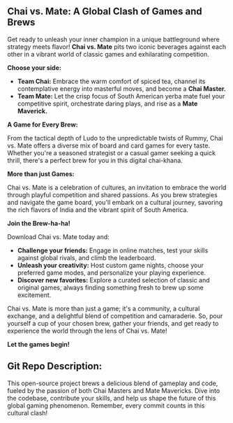 ## Chai vs. Mate: A Global Clash of Games and Brews

Get ready to unleash your inner champion in a unique battleground where strategy meets flavor! **Chai vs. Mate** pits two iconic beverages against each other in a vibrant world of classic games and exhilarating competition.

**Choose your side:**

- **Team Chai:** Embrace the warm comfort of spiced tea, channel its contemplative energy into masterful moves, and become a **Chai Master.**
- **Team Mate:** Let the crisp focus of South American yerba mate fuel your competitive spirit, orchestrate daring plays, and rise as a **Mate Maverick.**

**A Game for Every Brew:**

From the tactical depth of Ludo to the unpredictable twists of Rummy, Chai vs. Mate offers a diverse mix of board and card games for every taste. Whether you're a seasoned strategist or a casual gamer seeking a quick thrill, there's a perfect brew for you in this digital chai-khana.

**More than just Games:**

Chai vs. Mate is a celebration of cultures, an invitation to embrace the world through playful competition and shared passions. As you brew strategies and navigate the game board, you'll embark on a cultural journey, savoring the rich flavors of India and the vibrant spirit of South America.

**Join the Brew-ha-ha!**

Download Chai vs. Mate today and:

- **Challenge your friends:** Engage in online matches, test your skills against global rivals, and climb the leaderboard.
- **Unleash your creativity:** Host custom game nights, choose your preferred game modes, and personalize your playing experience.
- **Discover new favorites:** Explore a curated selection of classic and original games, always finding something fresh to brew up some excitement.

Chai vs. Mate is more than just a game; it's a community, a cultural exchange, and a delightful blend of competition and camaraderie. So, pour yourself a cup of your chosen brew, gather your friends, and get ready to experience the world through the lens of Chai vs. Mate!

**Let the games begin!**

## Git Repo Description:

This open-source project brews a delicious blend of gameplay and code, fueled by the passion of both Chai Masters and Mate Mavericks. Dive into the codebase, contribute your skills, and help us shape the future of this global gaming phenomenon. Remember, every commit counts in this cultural clash!
